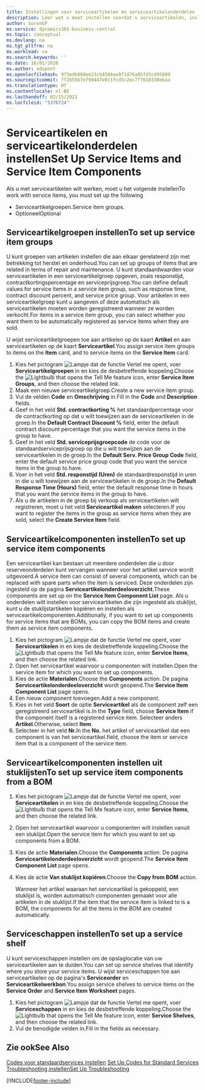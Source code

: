 ```yaml
---
title: Instellingen voor serviceartikelen en serviceartikelonderdelen | Microsoft Docs
description: Leer wat u moet instellen voordat u serviceartikelen, inclusief standaardwaarden voor onder andere de responstijd, het contractkortingspercentage en de serviceprijsgroep, kunt gebruiken.
author: SorenGP
ms.service: dynamics365-business-central
ms.topic: conceptual
ms.devlang: na
ms.tgt_pltfrm: na
ms.workload: na
ms.search.keywords: ''
ms.date: 10/01/2020
ms.author: edupont
ms.openlocfilehash: 973edb068ee23cb4584aa9f1d76a85fd3cd95809
ms.sourcegitcommit: ff2b55b7e790447e0c1fcd5c2ec7f7610338ebaa
ms.translationtype: HT
ms.contentlocale: nl-BE
ms.lasthandoff: 02/15/2021
ms.locfileid: "5376724"
---
```

# <a name="set-up-service-items-and-service-item-components"></a><span data-ttu-id="c8df4-103">Serviceartikelen en serviceartikelonderdelen instellen</span><span class="sxs-lookup"><span data-stu-id="c8df4-103">Set Up Service Items and Service Item Components</span></span>
<span data-ttu-id="c8df4-104">Als u met serviceartikelen wilt werken, moet u het volgende instellen</span><span class="sxs-lookup"><span data-stu-id="c8df4-104">To work with service items, you must set up the following</span></span>

* <span data-ttu-id="c8df4-105">Serviceartikelgroepen.</span><span class="sxs-lookup"><span data-stu-id="c8df4-105">Service item groups.</span></span>
* <span data-ttu-id="c8df4-106">Optioneel</span><span class="sxs-lookup"><span data-stu-id="c8df4-106">Optional</span></span>

## <a name="to-set-up-service-item-groups"></a><span data-ttu-id="c8df4-107">Serviceartikelgroepen instellen</span><span class="sxs-lookup"><span data-stu-id="c8df4-107">To set up service item groups</span></span>
<span data-ttu-id="c8df4-108">U kunt groepen van artikelen instellen die aan elkaar gerelateerd zijn met betrekking tot herstel en onderhoud.</span><span class="sxs-lookup"><span data-stu-id="c8df4-108">You can set up groups of items that are related in terms of repair and maintenance.</span></span> <span data-ttu-id="c8df4-109">U kunt standaardwaarden voor serviceartikelen in een serviceartikelgroep opgeven, zoals responstijd, contractkortingspercentage en serviceprijsgroep.</span><span class="sxs-lookup"><span data-stu-id="c8df4-109">You can define default values for service items in a service item group, such as response time, contract discount percent, and service price group.</span></span> <span data-ttu-id="c8df4-110">Voor artikelen in een serviceartikelgroep kunt u aangeven of deze automatisch als serviceartikelen moeten worden geregistreerd wanneer ze worden verkocht.</span><span class="sxs-lookup"><span data-stu-id="c8df4-110">For items in a service item group, you can select whether you want them to be automatically registered as service items when they are sold.</span></span>  

<span data-ttu-id="c8df4-111">U wijst serviceartikelgroepen toe aan artikelen op de kaart **Artikel** en aan serviceartikelen op de kaart **Serviceartikel**.</span><span class="sxs-lookup"><span data-stu-id="c8df4-111">You assign service item groups to items on the **Item** card, and to service items on the **Service Item** card.</span></span>  

1. <span data-ttu-id="c8df4-112">Kies het pictogram ![Lampje dat de functie Vertel me opent](media/ui-search/search_small.png "Vertel me wat u wilt doen"), voer **Serviceartikelgroepen** in en kies de desbetreffende koppeling.</span><span class="sxs-lookup"><span data-stu-id="c8df4-112">Choose the ![Lightbulb that opens the Tell Me feature](media/ui-search/search_small.png "Tell me what you want to do") icon, enter **Service Item Groups**, and then choose the related link.</span></span>  
2. <span data-ttu-id="c8df4-113">Maak een nieuwe serviceartikelgroep.</span><span class="sxs-lookup"><span data-stu-id="c8df4-113">Create a new service item group.</span></span>  
3. <span data-ttu-id="c8df4-114">Vul de velden **Code** en **Omschrijving** in.</span><span class="sxs-lookup"><span data-stu-id="c8df4-114">Fill in the **Code** and **Description** fields.</span></span>  
4. <span data-ttu-id="c8df4-115">Geef in het veld **Std. contractkorting %** het standaardpercentage voor de contractkorting op dat u wilt toewijzen aan de serviceartikelen in de groep.</span><span class="sxs-lookup"><span data-stu-id="c8df4-115">In the **Default Contract Discount %** field, enter the default contract discount percentage that you want the service items in the group to have.</span></span>  
5. <span data-ttu-id="c8df4-116">Geef in het veld **Std. serviceprijsgroepcode** de code voor de standaardserviceprijsgroep op die u wilt toewijzen aan de serviceartikelen in de groep.</span><span class="sxs-lookup"><span data-stu-id="c8df4-116">In the **Default Serv. Price Group Code** field, enter the default service price group code that you want the service items in the group to have.</span></span>  
6. <span data-ttu-id="c8df4-117">Voer in het veld **Std. responstijd (Uren)** de standaardresponstijd in uren in die u wilt toewijzen aan de serviceartikelen in de groep.</span><span class="sxs-lookup"><span data-stu-id="c8df4-117">In the **Default Response Time (Hours)** field, enter the default response time in hours that you want the service items in the group to have.</span></span>  
7. <span data-ttu-id="c8df4-118">Als u de artikelen in de groep bij verkoop als serviceartikelen wilt registreren, moet u het veld **Serviceartikel maken** selecteren.</span><span class="sxs-lookup"><span data-stu-id="c8df4-118">If you want to register the items in the group as service items when they are sold, select the **Create Service Item** field.</span></span>  

## <a name="to-set-up-service-item-components"></a><span data-ttu-id="c8df4-119">Serviceartikelcomponenten instellen</span><span class="sxs-lookup"><span data-stu-id="c8df4-119">To set up service item components</span></span>
<span data-ttu-id="c8df4-120">Een serviceartikel kan bestaan uit meerdere onderdelen die u door reserveonderdelen kunt vervangen wanneer voor het artikel service wordt uitgevoerd.</span><span class="sxs-lookup"><span data-stu-id="c8df4-120">A service item can consist of several components, which can be replaced with spare parts when the item is serviced.</span></span> <span data-ttu-id="c8df4-121">Deze onderdelen zijn ingesteld op de pagina **Serviceartikelonderdeeloverzicht**.</span><span class="sxs-lookup"><span data-stu-id="c8df4-121">These components are set up on the **Service Item Component List** page.</span></span> <span data-ttu-id="c8df4-122">Als u onderdelen wilt instellen voor serviceartikelen die zijn ingesteld als stuklijst, kunt u de stuklijstartikelen kopiëren en instellen als serviceartikelcomponenten.</span><span class="sxs-lookup"><span data-stu-id="c8df4-122">Additionally, if you want to set up components for service items that are BOMs, you can copy the BOM items and create them as service item components.</span></span>

1. <span data-ttu-id="c8df4-123">Kies het pictogram ![Lampje dat de functie Vertel me opent](media/ui-search/search_small.png "Vertel me wat u wilt doen"), voer **Serviceartikelen** in en kies de desbetreffende koppeling.</span><span class="sxs-lookup"><span data-stu-id="c8df4-123">Choose the ![Lightbulb that opens the Tell Me feature](media/ui-search/search_small.png "Tell me what you want to do") icon, enter **Service Items**, and then choose the related link.</span></span>
2. <span data-ttu-id="c8df4-124">Open het serviceartikel waarvoor u componenten wilt instellen.</span><span class="sxs-lookup"><span data-stu-id="c8df4-124">Open the service item for which you want to set up components.</span></span>  
3. <span data-ttu-id="c8df4-125">Kies de actie **Materialen**.</span><span class="sxs-lookup"><span data-stu-id="c8df4-125">Choose the **Components** action.</span></span> <span data-ttu-id="c8df4-126">De pagina **Serviceartikelonderdeeloverzicht** wordt geopend.</span><span class="sxs-lookup"><span data-stu-id="c8df4-126">The **Service Item Component List** page opens.</span></span>  
4. <span data-ttu-id="c8df4-127">Een nieuw component toevoegen.</span><span class="sxs-lookup"><span data-stu-id="c8df4-127">Add a new component.</span></span>  
5. <span data-ttu-id="c8df4-128">Kies in het veld **Soort** de optie **Serviceartikel** als de component zelf een geregistreerd serviceartikel is.</span><span class="sxs-lookup"><span data-stu-id="c8df4-128">In the **Type** field, choose **Service Item** if the component itself is a registered service item.</span></span> <span data-ttu-id="c8df4-129">Selecteer anders **Artikel**.</span><span class="sxs-lookup"><span data-stu-id="c8df4-129">Otherwise, select **Item**.</span></span>  
6. <span data-ttu-id="c8df4-130">Selecteer in het veld **Nr.**</span><span class="sxs-lookup"><span data-stu-id="c8df4-130">In the **No.**</span></span> <span data-ttu-id="c8df4-131">het artikel of serviceartikel dat een component is van het serviceartikel.</span><span class="sxs-lookup"><span data-stu-id="c8df4-131">field, choose the item or service item that is a component of the service item.</span></span>  

## <a name="to-set-up-service-item-components-from-a-bom"></a><span data-ttu-id="c8df4-132">Serviceartikelcomponenten instellen uit stuklijsten</span><span class="sxs-lookup"><span data-stu-id="c8df4-132">To set up service item components from a BOM</span></span>
1.  <span data-ttu-id="c8df4-133">Kies het pictogram ![Lampje dat de functie Vertel me opent](media/ui-search/search_small.png "Vertel me wat u wilt doen"), voer **Serviceartikelen** in en kies de desbetreffende koppeling.</span><span class="sxs-lookup"><span data-stu-id="c8df4-133">Choose the ![Lightbulb that opens the Tell Me feature](media/ui-search/search_small.png "Tell me what you want to do") icon, enter **Service Items**, and then choose the related link.</span></span>  
2. <span data-ttu-id="c8df4-134">Open het serviceartikel waarvoor u componenten wilt instellen vanuit een stuklijst.</span><span class="sxs-lookup"><span data-stu-id="c8df4-134">Open the service item for which you want to set up components from a BOM.</span></span>  
3. <span data-ttu-id="c8df4-135">Kies de actie **Materialen**.</span><span class="sxs-lookup"><span data-stu-id="c8df4-135">Choose the **Components** action.</span></span> <span data-ttu-id="c8df4-136">De pagina **Serviceartikelonderdeeloverzicht** wordt geopend.</span><span class="sxs-lookup"><span data-stu-id="c8df4-136">The **Service Item Component List** page opens.</span></span>  
4. <span data-ttu-id="c8df4-137">Kies de actie **Van stuklijst kopiëren**.</span><span class="sxs-lookup"><span data-stu-id="c8df4-137">Choose the **Copy from BOM** action.</span></span>  

    <span data-ttu-id="c8df4-138">Wanneer het artikel waaraan het serviceartikel is gekoppeld, een stuklijst is, worden automatisch componenten gemaakt voor alle artikelen in de stuklijst.</span><span class="sxs-lookup"><span data-stu-id="c8df4-138">If the item that the service item is linked to is a BOM, the components for all the items in the BOM are created automatically.</span></span>  

## <a name="to-set-up-a-service-shelf"></a><span data-ttu-id="c8df4-139">Serviceschappen instellen</span><span class="sxs-lookup"><span data-stu-id="c8df4-139">To set up a service shelf</span></span>
<span data-ttu-id="c8df4-140">U kunt serviceschappen instellen om de opslaglocatie van uw serviceartikelen aan te duiden.</span><span class="sxs-lookup"><span data-stu-id="c8df4-140">You can set up service shelves that identify where you store your service items.</span></span> <span data-ttu-id="c8df4-141">U wijst serviceschappen toe aan serviceartikelen op de pagina's **Serviceorder** en **Serviceartikelwerkbon**.</span><span class="sxs-lookup"><span data-stu-id="c8df4-141">You assign service shelves to service items on the **Service Order** and **Service Item Worksheet** pages.</span></span>  

1. <span data-ttu-id="c8df4-142">Kies het pictogram ![Lampje dat de functie Vertel me opent](media/ui-search/search_small.png "Vertel me wat u wilt doen"), voer **Serviceschappen** in en kies de desbetreffende koppeling.</span><span class="sxs-lookup"><span data-stu-id="c8df4-142">Choose the ![Lightbulb that opens the Tell Me feature](media/ui-search/search_small.png "Tell me what you want to do") icon, enter **Service Shelves**, and then choose the related link.</span></span>
2. <span data-ttu-id="c8df4-143">Vul de benodigde velden in.</span><span class="sxs-lookup"><span data-stu-id="c8df4-143">Fill in the fields as necessary.</span></span>

## <a name="see-also"></a><span data-ttu-id="c8df4-144">Zie ook</span><span class="sxs-lookup"><span data-stu-id="c8df4-144">See Also</span></span>
<span data-ttu-id="c8df4-145">[Codes voor standaardservices instellen](service-how-setup-service-coding.md) </span><span class="sxs-lookup"><span data-stu-id="c8df4-145">[Set Up Codes for Standard Services](service-how-setup-service-coding.md) </span></span>  
[<span data-ttu-id="c8df4-146">Troubleshooting instellen</span><span class="sxs-lookup"><span data-stu-id="c8df4-146">Set Up Troubleshooting</span></span>](service-how-setup-troubleshooting.md)


[!INCLUDE[footer-include](includes/footer-banner.md)]